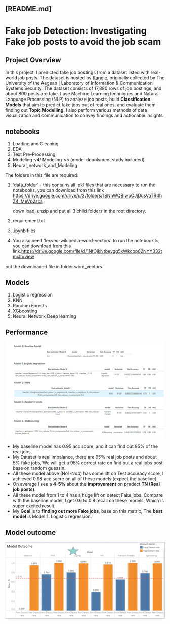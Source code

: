 ## [README.md]

# Fake job Detection: Investigating Fake job posts to avoid the job scam

## Project Overview

In this project, I predicted fake job postings from a dataset listed with real-world job posts. The dataset is hosted by [Kaggle](https://www.kaggle.com/shivamb/real-or-fake-fake-jobposting-prediction), originally collected by The University of the Aegean | Laboratory of Information & Communication Systems Security. The dataset consists of 17,880 rows of job postings, and about 800 posts are fake. I use Machine Learning techniques and Natural Language Processing (NLP) to analyze job posts, build **Classification Models** that aim to predict fake jobs out of real ones, and evaluate them finding out **Topic Modelling**. I also perform various methods of data visualization and communication to convey findings and actionable insights.

## notebooks 

1. Loading and Cleaning
2. EDA
3. Text Pre-Processing
4. Modeling-v4/ Modeling-v5 (model depolyment study included)
5. Neural_network_and_Modeling

The folders in this file are required:

1. ‘data_folder’ - this contains all .pkl files that are necessary to run the notebooks, you can download from this link https://drive.google.com/drive/u/3/folders/1SNnWQBiwpCJjDusVaTR4hZ4_MeVp2sca

   down load, unzip and put all 3 child folders in the root directory.

2. requirement.txt

3. .ipynb files

4.  You also need 'lexvec-wikipedia-word-vectors' to run the notebook 5, you can download from this link.https://drive.google.com/file/d/1NtOjkNtbevgg5xWkcop62NYY332tmiJh/view

   put the downloaded file in folder word_vectors.
 
## Models
1. Logistic regression
2. KNN
3. Random Forests
4. XGboosting
5. Neural Network Deep learning
##  Performance
![perfomance](pic/model_performance.PNG)

-   My baseline model has 0.95 acc score, and it can find out 95% of the real jobs.
-   My Dataset is real imbalance, there are 95% real job posts and about 5% fake jobs, We will get a 95% correct rate on find out a real jobs post base on random guessin.
-   All these model above (No1-No4) has some lift on Test accuracy score, I achieved 0.98 acc socre on all of these models (expect the baseline).
-   On average I see a  **4-5%**  about the  **improvement**  on predect  **TN (Real job posts)**.
-   All these model from 1 to 4 has a huge lift on detect Fake jobs. Compare with the baseline model, I get 0.6 to 0.8 recall on these models, Which is super excited result.
-   My  **Goal**  is to  **finding out more Fake jobs**, base on this matric, The  **best model**  is Model 1: Logistic regression.

##  Model outcome
![outcome](pic/outcome.PNG)

   
   
   